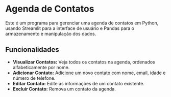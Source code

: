 # Agenda de Contatos

Este é um programa para gerenciar uma agenda de contatos em Python, usando Streamlit para a interface de usuário e Pandas para o armazenamento e manipulação dos dados.

## Funcionalidades

- **Visualizar Contatos:** Veja todos os contatos na agenda, ordenados alfabeticamente por nome.
- **Adicionar Contato:** Adicione um novo contato com nome, email, idade e número de telefone.
- **Editar Contato:** Edite as informações de um contato existente.
- **Excluir Contato:** Remova um contato da agenda.

